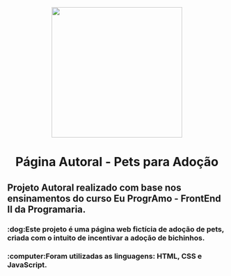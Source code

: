 <span align="center">
  <div aling="center">
  <img src="https://github.com/luborgese/pagina-pets/assets/136857720/b2e8555b-39e4-42b8-81ad-17f9e56f330f" width ="300px" />
</div>
  <h1>Página Autoral - Pets para Adoção</h1>
</span>
<h2 align "center">Projeto Autoral realizado com base nos ensinamentos do curso Eu ProgrAmo - FrontEnd II da Programaria.</h2>
<h3>:dog:Este projeto é uma página web fictícia de adoção de pets, criada com o intuito de incentivar a adoção de bichinhos.</h3>
<h3>:computer:Foram utilizadas as linguagens: HTML, CSS e JavaScript.</h3>
